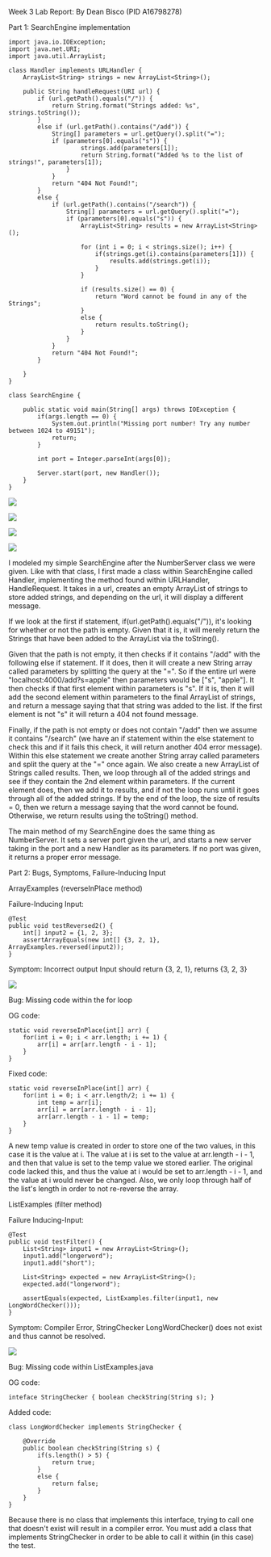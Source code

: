 Week 3 Lab Report: By Dean Bisco (PID A16798278)

Part 1: SearchEngine implementation

```
import java.io.IOException;
import java.net.URI;
import java.util.ArrayList;

class Handler implements URLHandler {
    ArrayList<String> strings = new ArrayList<String>();

    public String handleRequest(URI url) {
        if (url.getPath().equals("/")) {
            return String.format("Strings added: %s", strings.toString());
        }
        else if (url.getPath().contains("/add")) {
            String[] parameters = url.getQuery().split("=");
            if (parameters[0].equals("s")) {
                    strings.add(parameters[1]);
                    return String.format("Added %s to the list of strings!", parameters[1]);
                }
            }
            return "404 Not Found!";
        }
        else {
            if (url.getPath().contains("/search")) {
                String[] parameters = url.getQuery().split("=");
                if (parameters[0].equals("s")) {
                    ArrayList<String> results = new ArrayList<String>();

                    for (int i = 0; i < strings.size(); i++) {
                        if(strings.get(i).contains(parameters[1])) {
                            results.add(strings.get(i));
                        }
                    }

                    if (results.size() == 0) {
                        return "Word cannot be found in any of the Strings";
                    }
                    else {
                        return results.toString();
                    }
                }
            }
            return "404 Not Found!";
        }

    }
}

class SearchEngine {

    public static void main(String[] args) throws IOException {
        if(args.length == 0) {
            System.out.println("Missing port number! Try any number between 1024 to 49151");
            return;
        }

        int port = Integer.parseInt(args[0]);

        Server.start(port, new Handler());
    }
}
```

![](https://aquazap.github.io/cse15l-lab-reports/lab-report-3-screenshot-1.png)

![](https://aquazap.github.io/cse15l-lab-reports/lab-report-3-screenshot-2.png)

![](https://aquazap.github.io/cse15l-lab-reports/lab-report-3-screenshot-3.png)

![](https://aquazap.github.io/cse15l-lab-reports/lab-report-3-screenshot-4.png)

I modeled my simple SearchEngine after the NumberServer class we were given. Like with that class, I first made a class within SearchEngine called Handler, implementing the method found within URLHandler, HandleRequest. It takes in a url, creates an empty ArrayList of strings to store added strings, and depending on the url, it will display a different message.

If we look at the first if statement, if(url.getPath().equals("/")), it's looking for whether or not the path is empty. Given that it is, it will merely return the Strings that have been added to the ArrayList via the toString(). 

Given that the path is not empty, it then checks if it contains "/add" with the following else if statement. If it does, then it will create a new String array called parameters by splitting the query at the "=". So if the entire url were "localhost:4000/add?s=apple" then parameters would be ["s", "apple"]. It then checks if that first element within parameters is "s". If it is, then it will add the second element within parameters to the final ArrayList of strings, and return a message saying that that string was added to the list. If the first element is not "s" it will return a 404 not found message.

Finally, if the path is not empty or does not contain "/add" then we assume it contains "/search" (we have an if statement within the else statement to check this and if it fails this check, it will return another 404 error message). Within this else statement we create another String array called parameters and split the query at the "=" once again. We also create a new ArrayList of Strings called results. Then, we loop through all of the added strings and see if they contain the 2nd element within parameters. If the current element does, then we add it to results, and if not the loop runs until it goes through all of the added strings. If by the end of the loop, the size of results = 0, then we return a message saying that the word cannot be found. Otherwise, we return results using the toString() method.

The main method of my SearchEngine does the same thing as NumberServer. It sets a server port given the url, and starts a new server taking in the port and a new Handler as its parameters. If no port was given, it returns a proper error message.

Part 2: Bugs, Symptoms, Failure-Inducing Input

ArrayExamples (reverseInPlace method)

Failure-Inducing Input:

```
@Test 
public void testReversed2() {
    int[] input2 = {1, 2, 3};
    assertArrayEquals(new int[] {3, 2, 1}, ArrayExamples.reversed(input2));
}
```

Symptom: Incorrect output
Input should return {3, 2, 1}, returns {3, 2, 3}

![](https://aquazap.github.io/cse15l-lab-reports/lab-report-3-screenshot-5.png)

Bug: Missing code within the for loop

OG code:

```
static void reverseInPlace(int[] arr) {
    for(int i = 0; i < arr.length; i += 1) {
        arr[i] = arr[arr.length - i - 1];
    }
}
```

Fixed code:

```
static void reverseInPlace(int[] arr) {
    for(int i = 0; i < arr.length/2; i += 1) {
        int temp = arr[i];
        arr[i] = arr[arr.length - i - 1];
        arr[arr.length - i - 1] = temp;
    }
}
```

A new temp value is created in order to store one of the two values, in this case it is the value at i. The value at i is set to the value at arr.length - i - 1, and then that value is set to the temp value we stored earlier. The original code lacked this, and thus the value at i would be set to arr.length - i - 1, and the value at i would never be changed. Also, we only loop through half of the list's length in order to not re-reverse the array.

ListExamples (filter method) 

Failure Inducing-Input:

```
@Test
public void testFilter() {
    List<String> input1 = new ArrayList<String>();
    input1.add("longerword");
    input1.add("short");

    List<String> expected = new ArrayList<String>();
    expected.add("longerword");

    assertEquals(expected, ListExamples.filter(input1, new LongWordChecker()));
}
```

Symptom: Compiler Error, StringChecker LongWordChecker() does not exist and thus cannot be resolved.

![](https://aquazap.github.io/cse15l-lab-reports/lab-report-3-screenshot-6.png)

Bug: Missing code within ListExamples.java 

OG code:

```
inteface StringChecker { boolean checkString(String s); }
```

Added code:

```
class LongWordChecker implements StringChecker {
  
    @Override
    public boolean checkString(String s) {
        if(s.length() > 5) {
            return true;
        }
        else {
            return false;
        }
    }
}
```

Because there is no class that implements this interface, trying to call one that doesn't exist will result in a compiler error. You must add a class that implements StringChecker in order to be able to call it within (in this case) the test.








